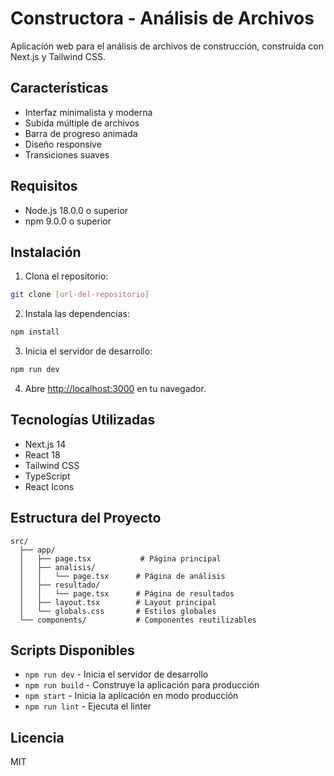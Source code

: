 # Constructora - Análisis de Archivos

Aplicación web para el análisis de archivos de construcción, construida con Next.js y Tailwind CSS.

## Características

- Interfaz minimalista y moderna
- Subida múltiple de archivos
- Barra de progreso animada
- Diseño responsive
- Transiciones suaves

## Requisitos

- Node.js 18.0.0 o superior
- npm 9.0.0 o superior

## Instalación

1. Clona el repositorio:
```bash
git clone [url-del-repositorio]
```

2. Instala las dependencias:
```bash
npm install
```

3. Inicia el servidor de desarrollo:
```bash
npm run dev
```

4. Abre [http://localhost:3000](http://localhost:3000) en tu navegador.

## Tecnologías Utilizadas

- Next.js 14
- React 18
- Tailwind CSS
- TypeScript
- React Icons

## Estructura del Proyecto

```
src/
  ├── app/
  │   ├── page.tsx           # Página principal
  │   ├── analisis/
  │   │   └── page.tsx      # Página de análisis
  │   ├── resultado/
  │   │   └── page.tsx      # Página de resultados
  │   ├── layout.tsx        # Layout principal
  │   └── globals.css       # Estilos globales
  └── components/           # Componentes reutilizables
```

## Scripts Disponibles

- `npm run dev` - Inicia el servidor de desarrollo
- `npm run build` - Construye la aplicación para producción
- `npm start` - Inicia la aplicación en modo producción
- `npm run lint` - Ejecuta el linter

## Licencia

MIT 